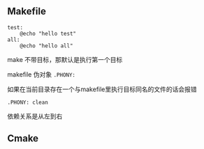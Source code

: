 ## Makefile

```make
test:
	@echo "hello test"
all: 
	@echo "hello all"
```
make 不带目标，那默认是执行第一个目标


makefile 伪对象 `.PHONY:`

如果在当前目录存在一个与makefile里执行目标同名的文件的话会报错

```make
.PHONY: clean

```
依赖关系是从左到右


## Cmake
